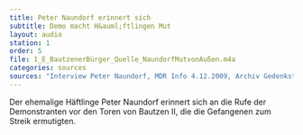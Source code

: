 ```yaml
---
title: Peter Naundorf erinnert sich
subtitle: Demo macht H&auml;ftlingen Mut
layout: audio
station: 1
order: 5
file: 1_E_BautzenerBürger_Quelle_NaundorfMutvonAußen.m4a
categories: sources
sources: "Interview Peter Naundorf, MDR Info 4.12.2009, Archiv Gedenkst&auml;tte Bautzen."
---
```

Der ehemalige H&auml;ftlinge Peter Naundorf erinnert sich an die Rufe der Demonstranten vor den Toren von Bautzen II, die die Gefangenen zum Streik ermutigten.